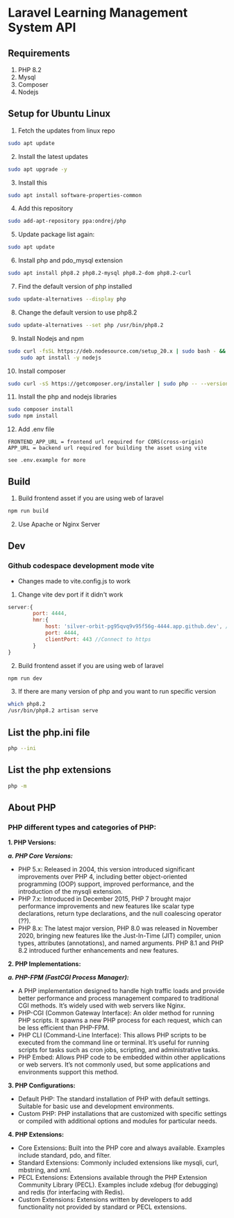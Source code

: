 # Laravel Learning Management System API

## Requirements
1. PHP 8.2
2. Mysql
3. Composer
4. Nodejs

## Setup for Ubuntu Linux

1. Fetch the updates from linux repo
```sh
sudo apt update
```
2. Install the latest updates
```sh
sudo apt upgrade -y
```
3. Install this 
```sh
sudo apt install software-properties-common
```
4. Add this repository
```sh
sudo add-apt-repository ppa:ondrej/php
```
5. Update package list again:
```sh
sudo apt update
```
6. Install php and pdo_mysql extension
```sh
sudo apt install php8.2 php8.2-mysql php8.2-dom php8.2-curl
```
7. Find the default version of php installed
```sh
sudo update-alternatives --display php
```
8. Change the default version to use php8.2
```sh
sudo update-alternatives --set php /usr/bin/php8.2
```
9. Install Nodejs and npm
```sh
sudo curl -fsSL https://deb.nodesource.com/setup_20.x | sudo bash - && \
    sudo apt install -y nodejs
```
10. Install composer
```sh
sudo curl -sS https://getcomposer.org/installer | sudo php -- --version=2.7.6 --install-dir=/usr/local/bin --filename=composer
```
11. Install the php and nodejs libraries
```sh
sudo composer install
sudo npm install
```
12. Add .env file
```
FRONTEND_APP_URL = frontend url required for CORS(cross-origin)
APP_URL = backend url required for building the asset using vite

see .env.example for more
```

## Build

1. Build frontend asset if you are using web of laravel
```sh
npm run build
```
2. Use Apache or Nginx Server

## Dev

### Github codespace development mode vite
-  Changes made to vite.config.js to work
1. Change vite dev port if it didn't work
```js
server:{
        port: 4444,
        hmr:{
            host: 'silver-orbit-pg95qvq9v95f56g-4444.app.github.dev', //Exposed public github port url
            port: 4444,
            clientPort: 443 //Connect to https
        }
}
```
2. Build frontend asset if you are using web of laravel
```sh
npm run dev
```
3. If there are many version of php and you want to run specific version
```bash
which php8.2
/usr/bin/php8.2 artisan serve
```

## List the php.ini file

```bash
php --ini
```

## List the php extensions

```bash
php -m
```

## About PHP

### PHP different types and categories of PHP:

**1. PHP Versions:**

**_a. PHP Core Versions:_**

-   PHP 5.x: Released in 2004, this version introduced significant improvements over PHP 4, including better object-oriented programming (OOP) support, improved performance, and the introduction of the mysqli extension.
-   PHP 7.x: Introduced in December 2015, PHP 7 brought major performance improvements and new features like scalar type declarations, return type declarations, and the null coalescing operator (??).
-   PHP 8.x: The latest major version, PHP 8.0 was released in November 2020, bringing new features like the Just-In-Time (JIT) compiler, union types, attributes (annotations), and named arguments. PHP 8.1 and PHP 8.2 introduced further enhancements and new features.

**2. PHP Implementations:**

**_a. PHP-FPM (FastCGI Process Manager):_**

-   A PHP implementation designed to handle high traffic loads and provide better performance and process management compared to traditional CGI methods. It’s widely used with web servers like Nginx.
-   PHP-CGI (Common Gateway Interface):
    An older method for running PHP scripts. It spawns a new PHP process for each request, which can be less efficient than PHP-FPM.
-   PHP CLI (Command-Line Interface):
    This allows PHP scripts to be executed from the command line or terminal. It’s useful for running scripts for tasks such as cron jobs, scripting, and administrative tasks.
-   PHP Embed:
    Allows PHP code to be embedded within other applications or web servers. It’s not commonly used, but some applications and environments support this method.

**3. PHP Configurations:**

-   Default PHP:
    The standard installation of PHP with default settings. Suitable for basic use and development environments.
-   Custom PHP:
    PHP installations that are customized with specific settings or compiled with additional options and modules for particular needs.

**4. PHP Extensions:**

-   Core Extensions:
    Built into the PHP core and always available. Examples include standard, pdo, and filter.
-   Standard Extensions:
    Commonly included extensions like mysqli, curl, mbstring, and xml.
-   PECL Extensions:
    Extensions available through the PHP Extension Community Library (PECL). Examples include xdebug (for debugging) and redis (for interfacing with Redis).
-   Custom Extensions:
    Extensions written by developers to add functionality not provided by standard or PECL extensions.
